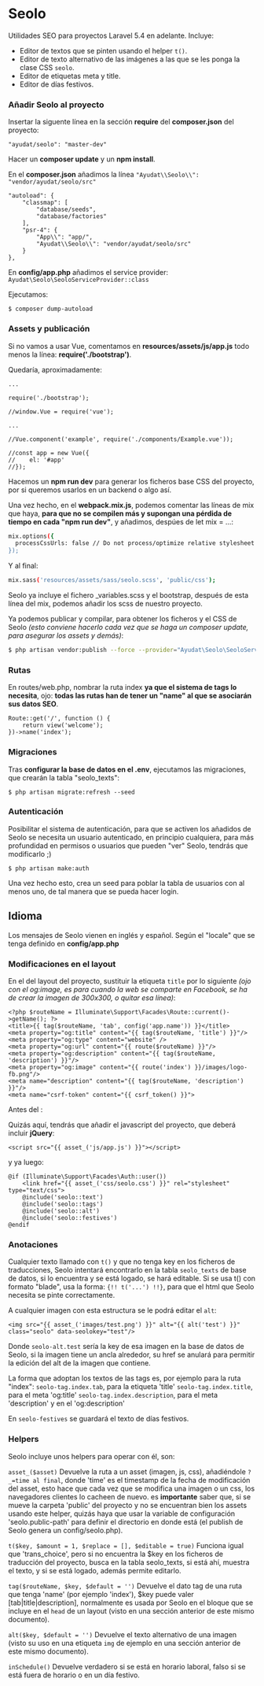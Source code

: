 # Seolo

Utilidades SEO para proyectos Laravel 5.4 en adelante. Incluye:
- Editor de textos que se pinten usando el helper `t()`.
- Editor de texto alternativo de las imágenes a las que se les ponga la clase CSS `seolo`.
- Editor de etiquetas meta y title.
- Editor de días festivos.

### Añadir Seolo al proyecto

Insertar la siguente línea en la sección **require** del **composer.json** del proyecto:
```ssh
"ayudat/seolo": "master-dev"
```
Hacer un **composer update** y un **npm install**.

En el **composer.json** añadimos la línea `"Ayudat\\Seolo\\": "vendor/ayudat/seolo/src"`
```ssh
"autoload": {
    "classmap": [
        "database/seeds",
        "database/factories"
    ],
    "psr-4": {
        "App\\": "app/",
        "Ayudat\\Seolo\\": "vendor/ayudat/seolo/src"
    }
},
```
En **config/app.php** añadimos el service provider: `Ayudat\Seolo\SeoloServiceProvider::class`

Ejecutamos:
```ssh
$ composer dump-autoload
```

### Assets y publicación

Si no vamos a usar Vue, comentamos en **resources/assets/js/app.js** todo menos la línea: **require('./bootstrap')**.

Quedaría, aproximadamente:
```ssh
...

require('./bootstrap');

//window.Vue = require('vue');

...

//Vue.component('example', require('./components/Example.vue'));

//const app = new Vue({
//    el: '#app'
//});
```

Hacemos un **npm run dev** para generar los ficheros base CSS del proyecto, por si queremos usarlos en un backend o algo así.

Una vez hecho, en el **webpack.mix.js**, podemos comentar las líneas de mix que haya, **para que no se compilen más y supongan una pérdida de tiempo en cada "npm run dev"**, y añadimos, despúes de let mix = ...:
```sh
mix.options({
  processCssUrls: false // Do not process/optimize relative stylesheet url()'s, for asset_()
});
```

Y al final:

```sh
mix.sass('resources/assets/sass/seolo.scss', 'public/css');
```
Seolo ya incluye el fichero _variables.scss y el bootstrap, después de esta línea del mix, podemos añadir los scss de nuestro proyecto.

Ya podemos publicar y compilar, para obtener los ficheros y el CSS de Seolo *(esto conviene hacerlo cada vez que se haga un composer update, para asegurar los assets y demás)*:
```sh
$ php artisan vendor:publish --force --provider="Ayudat\Seolo\SeoloServiceProvider" && npm run dev
```

### Rutas

En routes/web.php, nombrar la ruta index **ya que el sistema de tags lo necesita**, ojo: **todas las rutas han de tener un "name" al que se asociarán sus datos SEO**.
```ssh
Route::get('/', function () {
    return view('welcome');
})->name('index');
```

### Migraciones

Tras **configurar la base de datos en el .env**, ejecutamos las migraciones, que crearán la tabla "seolo_texts":
```ssh
$ php artisan migrate:refresh --seed
```

### Autenticación

Posibilitar el sistema de autenticación, para que se activen los añadidos de Seolo se necesita un usuario autenticado, en principio cualquiera, para más profundidad en permisos o usuarios que pueden "ver" Seolo, tendrás que modificarlo ;)
```ssh
$ php artisan make:auth
```

Una vez hecho esto, crea un seed para poblar la tabla de usuarios con al menos uno, de tal manera que se pueda hacer login.

## Idioma

Los mensajes de Seolo vienen en inglés y español. Según el "locale" que se tenga definido en **config/app.php**

### Modificaciones en el  layout

En el <head> del layout del proyecto, sustituir la etiqueta `title` por lo siguiente *(ojo con el og:image, es para cuando la web se comparte en Facebook, se ha de crear la imagen de 300x300, o quitar esa línea)*:
```ssh
<?php $routeName = Illuminate\Support\Facades\Route::current()->getName(); ?>
<title>{{ tag($routeName, 'tab', config('app.name')) }}</title>
<meta property="og:title" content="{{ tag($routeName, 'title') }}"/>
<meta property="og:type" content="website" />
<meta property="og:url" content="{{ route($routeName) }}"/>
<meta property="og:description" content="{{ tag($routeName, 'description') }}"/>
<meta property="og:image" content="{{ route('index') }}/images/logo-fb.png"/>
<meta name="description" content="{{ tag($routeName, 'description') }}"/>
<meta name="csrf-token" content="{{ csrf_token() }}">
```

Antes del </body>:

Quizás aquí, tendrás que añadir el javascript del proyecto, que deberá incluir **jQuery**:
```ssh
<script src="{{ asset_('js/app.js') }}"></script>
```

y ya luego:

```ssh
@if (Illuminate\Support\Facades\Auth::user())
    <link href="{{ asset_('css/seolo.css') }}" rel="stylesheet" type="text/css">
    @include('seolo::text')
    @include('seolo::tags')
    @include('seolo::alt')
    @include('seolo::festives')
@endif
```

### Anotaciones

Cualquier texto llamado con `t()` y que no tenga key en los ficheros de traducciones, Seolo intentará encontrarlo en la tabla `seolo_texts` de base de datos, si lo encuentra y se está logado, se hará editable. Si se usa t() con formato "blade", usa la forma: `{!! t('...') !!}`, para que el html que Seolo necesita se pinte correctamente.

A cualquier imagen con esta estructura se le podrá editar el `alt`:
```ssh
<img src="{{ asset_('images/test.png') }}" alt="{{ alt('test') }}" class="seolo" data-seolokey="test"/>
```
Donde `seolo-alt.test` sería la key de esa imagen en la base de datos de Seolo, si la imagen tiene un ancla alrededor, su href se anulará para permitir la edición del alt de la imagen que contiene.

La forma que adoptan los textos de las tags es, por ejemplo para la ruta "index":
`seolo-tag.index.tab`, para la etiqueta 'title'
`seolo-tag.index.title`, para el meta 'og:title'
`seolo-tag.index.description`, para el meta 'description' y en el 'og:description'

En `seolo-festives` se guardará el texto de días festivos.

### Helpers

Seolo incluye unos helpers para operar con él, son:

`asset_($asset)`
Devuelve la ruta a un asset (imagen, js, css), añadiéndole `?_=time al final`, donde 'time' es el timestamp de la fecha de modificación del asset, esto hace que cada vez que se modifica una imagen o un css, los navegadores clientes lo cacheen de nuevo. es **importante** saber que, si se mueve la carpeta 'public' del proyecto y no se encuentran bien los assets usando este helper, quizás haya que usar la variable de configuración 'seolo.public-path' para definir el directorio en donde está (el publish de Seolo genera un config/seolo.php).

`t($key, $amount = 1, $replace = [], $editable = true)`
Funciona igual que 'trans_choice', pero si no encuentra la $key en los ficheros de traducción del proyecto, busca en la tabla seolo_texts, si está ahí, muestra el texto, y si se está logado, además permite editarlo.

`tag($routeName, $key, $default = '')`
Devuelve el dato tag de una ruta que tenga 'name' (por ejemplo 'index'), $key puede valer [tab|title|description], normalmente es usada por Seolo en el bloque que se incluye en el `head` de un layout (visto en una sección anterior de este mismo documento).

`alt($key, $default = '')`
Devuelve el texto alternativo de una imagen (visto su uso en una etiqueta `img` de ejemplo en una sección anterior de este mismo documento).

`inSchedule()`
Devuelve verdadero si se está en horario laboral, falso si se está fuera de horario o en un día festivo.
